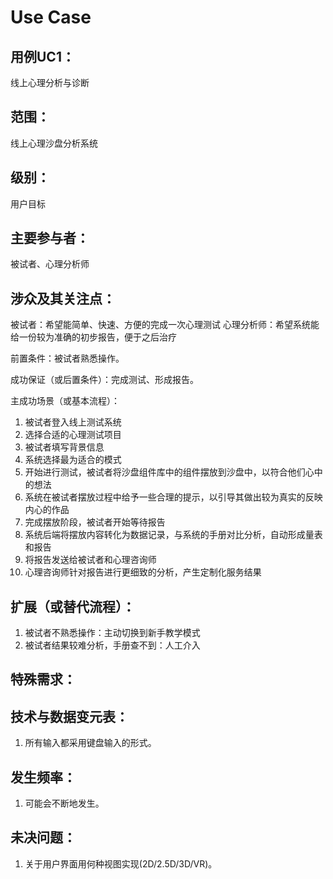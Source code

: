 # Use Case #

## 用例UC1：
线上心理分析与诊断 

## 范围：
线上心理沙盘分析系统

## 级别：
用户目标

## 主要参与者：
被试者、心理分析师

## 涉众及其关注点：
被试者：希望能简单、快速、方便的完成一次心理测试
心理分析师：希望系统能给一份较为准确的初步报告，便于之后治疗

前置条件：被试者熟悉操作。

成功保证（或后置条件）：完成测试、形成报告。 

主成功场景（或基本流程）：
1.	被试者登入线上测试系统
2.	选择合适的心理测试项目
3.	被试者填写背景信息
4.	系统选择最为适合的模式
5.	开始进行测试，被试者将沙盘组件库中的组件摆放到沙盘中，以符合他们心中的想法
6.	系统在被试者摆放过程中给予一些合理的提示，以引导其做出较为真实的反映内心的作品
7.	完成摆放阶段，被试者开始等待报告
8.	系统后端将摆放内容转化为数据记录，与系统的手册对比分析，自动形成量表和报告
9.	将报告发送给被试者和心理咨询师
10.	心理咨询师针对报告进行更细致的分析，产生定制化服务结果

## 扩展（或替代流程）：
1. 被试者不熟悉操作：主动切换到新手教学模式
2. 被试者结果较难分析，手册查不到：人工介入

## 特殊需求：

## 技术与数据变元表：
1. 所有输入都采用键盘输入的形式。

## 发生频率：
1. 可能会不断地发生。

## 未决问题：
1. 关于用户界面用何种视图实现(2D/2.5D/3D/VR)。
